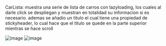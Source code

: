CarLista: muestra una serie de lista de carros con lazyloading, los cuales al darle click se despliegan y muestran en totalidad su informacion si es necesario. ademas se añadio un titulo el cual tiene una propiedad de stickyheader, lo cual hace que el titulo se quede en la parte superior mientras se  hace scroll

![image](https://github.com/user-attachments/assets/2a94ea3c-9691-4e12-92ef-8ceca4ab5137)
![image](https://github.com/user-attachments/assets/d15a1f7c-0f53-4892-9301-51f5de7ebde1)
